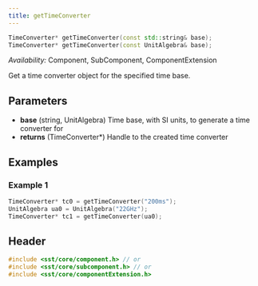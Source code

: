 ```yaml
---
title: getTimeConverter
---
```


```cpp
TimeConverter* getTimeConverter(const std::string& base);
TimeConverter* getTimeConverter(const UnitAlgebra& base);
```
*Availability:* Component, SubComponent, ComponentExtension

Get a time converter object for the specified time base.

## Parameters
* **base** (string, UnitAlgebra) Time base, with SI units, to generate a time converter for
* **returns** (TimeConverter*) Handle to the created time converter

## Examples

<!--- SOURCE_CODE: None --->
### Example 1
```cpp
TimeConverter* tc0 = getTimeConverter("200ms");
UnitAlgebra ua0 = UnitAlgebra("22GHz");
TimeConverter* tc1 = getTimeConverter(ua0);
```

## Header
```cpp
#include <sst/core/component.h> // or
#include <sst/core/subcomponent.h> // or
#include <sst/core/componentExtension.h>
```
